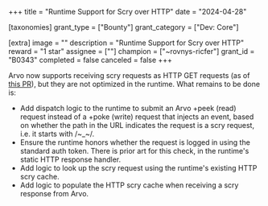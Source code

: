 +++
title = "Runtime Support for Scry over HTTP"
date = "2024-04-28"

[taxonomies]
grant_type = ["Bounty"]
grant_category = ["Dev: Core"]

[extra]
image = ""
description = "Runtime Support for Scry over HTTP"
reward = "1 star"
assignee = [""]
champion = ["~rovnys-ricfer"]
grant_id = "B0343"
completed = false
canceled = false
+++

Arvo now supports receiving scry requests as HTTP GET requests (as of [this PR](https://github.com/urbit/urbit/pull/6741)), but they are not optimized in the runtime. What remains to be done is:

- Add dispatch logic to the runtime to submit an Arvo +peek (read) request instead of a +poke (write) request that injects an event, based on whether the path in the URL indicates the request is a scry request, i.e. it starts with /~_~/.
- Ensure the runtime honors whether the request is logged in using the standard auth token. There is prior art for this check, in the runtime's static HTTP response handler.
- Add logic to look up the scry request using the runtime's existing HTTP scry cache.
- Add logic to populate the HTTP scry cache when receiving a scry response from Arvo.